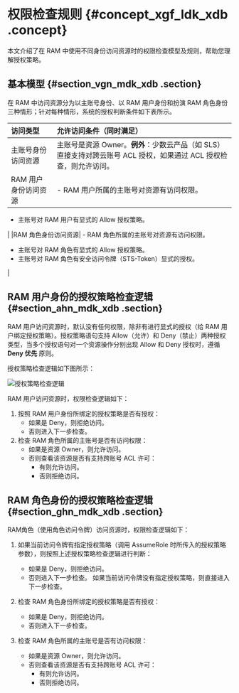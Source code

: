 # 权限检查规则 {#concept_xgf_ldk_xdb .concept}

本文介绍了在 RAM 中使用不同身份访问资源时的权限检查模型及规则，帮助您理解授权策略。

## 基本模型 {#section_vgn_mdk_xdb .section}

在 RAM 中访问资源分为以主账号身份、以 RAM 用户身份和扮演 RAM 角色身份三种情形；针对每种情形，系统的授权判断条件如下表所示。

|访问类型|允许访问条件（同时满足）|
|:---|:-----------|
|主账号身份访问资源|主账号是资源 Owner。**例外**：少数云产品（如 SLS）直接支持对跨云账号 ACL 授权，如果通过 ACL 授权检查，则允许访问。|
|RAM 用户身份访问资源| -   RAM 用户所属的主账号对资源有访问权限。
-   主账号对 RAM 用户有显式的 Allow 授权策略。

 |
|RAM 角色身份访问资源| -   RAM 角色所属的主账号对资源有访问权限。
-   主账号对 RAM 角色有显式的 Allow 授权策略。
-   主账号对 RAM 角色有安全访问令牌（STS-Token）显式的授权。

 |

## RAM 用户身份的授权策略检查逻辑 {#section_ahn_mdk_xdb .section}

RAM 用户访问资源时，默认没有任何权限，除非有进行显式的授权（给 RAM 用户绑定授权策略）。授权策略语句支持 Allow（允许）和 Deny（禁止）两种授权类型，当多个授权语句对一个资源操作分别出现 Allow 和 Deny 授权时，遵循 **Deny 优先** 原则。

授权策略检查逻辑如下图所示：

![](images/3628_zh-CN.png "授权策略检查逻辑")

RAM 用户访问资源时，权限检查逻辑如下：

1.  按照 RAM 用户身份所绑定的授权策略是否有授权：
    -   如果是 Deny，则拒绝访问。
    -   否则进入下一步检查。
2.  检查 RAM 角色所属的主账号是否有访问权限：
    -   如果是资源 Owner，则允许访问。
    -   否则查看该资源是否有支持跨账号 ACL 许可：
        -   有则允许访问。
        -   否则拒绝访问。

## RAM 角色身份的授权策略检查逻辑 {#section_ghn_mdk_xdb .section}

RAM角色（使用角色访问令牌）访问资源时，权限检查逻辑如下：

1.  如果当前访问令牌有指定授权策略（调用 AssumeRole 时所传入的授权策略参数），则按照上述授权策略检查逻辑进行判断：

    -   如果是 Deny，则拒绝访问。
    -   否则进入下一步检查。
    如果当前访问令牌没有指定授权策略，则直接进入下一步检查。

2.  检查 RAM 角色身份所绑定的授权策略是否有授权：
    -   如果是 Deny，则拒绝访问。
    -   否则进入下一步检查。
3.  检查 RAM 角色所属的主账号是否有访问权限：
    -   如果是资源 Owner，则允许访问。
    -   否则查看该资源是否有支持跨账号 ACL 许可：
        -   有则允许访问。
        -   否则拒绝访问。

